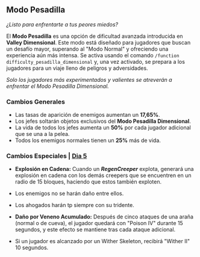 ## Modo Pesadilla

*¿Listo para enfrentarte a tus peores miedos?*

El **Modo Pesadilla** es una opción de dificultad avanzada introducida en **Valley Dimensional**. Este modo está diseñado para jugadores que buscan un desafío mayor, superando al "Modo Normal" y ofreciendo una experiencia aún más intensa. Se activa usando el comando `/function difficulty_pesadilla_dimensional` y, una vez activado, se prepara a los jugadores para un viaje lleno de peligros y adversidades.

*Solo los jugadores más experimentados y valientes se atreverán a enfrentar el Modo Pesadilla Dimensional.*

### Cambios Generales

- Las tasas de aparición de enemigos aumentan un **17,65%**.
- Los jefes soltarán objetos exclusivos del **Modo Pesadilla Dimensional**.
- La vida de todos los jefes aumenta un **50%** por cada jugador adicional que se una a la pelea.
- Todos los enemigos normales tienen un **25%** más de vida.

### Cambios Especiales | [Dia 5](https://github.com/MiguelVeraXd/Valley-Dimensional-Wiki/blob/main/Main/Wiki/dia%205.md)

- **Explosión en Cadena:** Cuando un ***RegenCreeper*** explota, generará una explosión en cadena con los demás creepers que se encuentren en un radio de 15 bloques, haciendo que estos también exploten.

- Los enemigos no se harán daño entre ellos.

- Los ahogados harán tp siempre con su tridente.

- **Daño por Veneno Acumulado:** Después de cinco ataques de una araña (normal o de cueva), el jugador quedará con "Poison IV" durante 15 segundos, y este efecto se mantiene tras cada ataque adicional.

- Si un jugador es alcanzado por un Wither Skeleton, recibirá "Wither II" 10 segundos.
